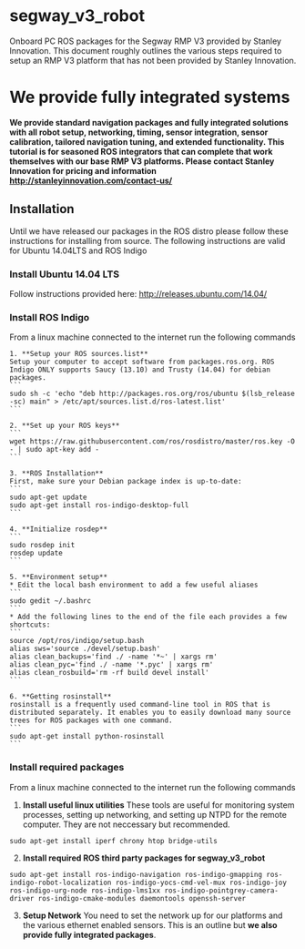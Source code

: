 # segway_v3_robot
Onboard PC ROS packages for the Segway RMP V3 provided by Stanley Innovation. This document roughly outlines the various steps required to setup an RMP V3 platform that has not been provided by Stanley Innovation.

# We provide fully integrated systems
**We provide standard navigation packages and fully integrated solutions with all robot setup, networking, timing, sensor integration, sensor calibration, tailored navigation tuning, and extended functionality. This tutorial is for seasoned ROS integrators that can complete that work themselves with our base RMP V3 platforms. Please contact Stanley Innovation for pricing and information http://stanleyinnovation.com/contact-us/**

## Installation
Until we have released our packages in the ROS distro please follow these instructions for installing from source. The following instructions are valid for Ubuntu 14.04LTS and ROS Indigo

### Install Ubuntu 14.04 LTS
Follow instructions provided here:
http://releases.ubuntu.com/14.04/

### Install ROS Indigo
From a linux machine connected to the internet run the following commands

    1. **Setup your ROS sources.list**
    Setup your computer to accept software from packages.ros.org. ROS Indigo ONLY supports Saucy (13.10) and Trusty (14.04) for debian packages.
    ```
    sudo sh -c 'echo "deb http://packages.ros.org/ros/ubuntu $(lsb_release -sc) main" > /etc/apt/sources.list.d/ros-latest.list'
    ``` 

    2. **Set up your ROS keys**
    ```
    wget https://raw.githubusercontent.com/ros/rosdistro/master/ros.key -O - | sudo apt-key add -
    ``` 

    3. **ROS Installation**
    First, make sure your Debian package index is up-to-date:
    ```
    sudo apt-get update
    sudo apt-get install ros-indigo-desktop-full
    ``` 

    4. **Initialize rosdep**
    ```
    sudo rosdep init
    rosdep update
    ``` 

    5. **Environment setup**
    * Edit the local bash environment to add a few useful aliases
    ```
    sudo gedit ~/.bashrc
    ``` 
    * Add the following lines to the end of the file each provides a few shortcuts:
    ```
    source /opt/ros/indigo/setup.bash
    alias sws='source ./devel/setup.bash'
    alias clean_backups='find ./ -name '*~' | xargs rm'
    alias clean_pyc='find ./ -name '*.pyc' | xargs rm'
    alias clean_rosbuild='rm -rf build devel install'
    ``` 

    6. **Getting rosinstall**
    rosinstall is a frequently used command-line tool in ROS that is distributed separately. It enables you to easily download many source trees for ROS packages with one command.
    ```
    sudo apt-get install python-rosinstall
    ```

### Install required packages
From a linux machine connected to the internet run the following commands

1. **Install useful linux utilities**
  These tools are useful for monitoring system processes, setting up networking, and setting up NTPD for the remote computer. They are not neccessary but recommended.
  ```
  sudo apt-get install iperf chrony htop bridge-utils
  ```
2. **Install required ROS third party packages for segway_v3_robot**
  ```
  sudo apt-get install ros-indigo-navigation ros-indigo-gmapping ros-indigo-robot-localization ros-indigo-yocs-cmd-vel-mux ros-indigo-joy ros-indigo-urg-node ros-indigo-lms1xx ros-indigo-pointgrey-camera-driver ros-indigo-cmake-modules daemontools openssh-server
  ```
3. **Setup Network**
  You need to set the network up for our platforms and the various ethernet enabled sensors. This is an outline but **we also provide fully integrated packages**.
